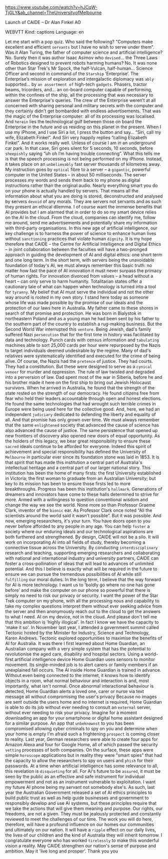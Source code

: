 https://www.youtube.com/watch?v=hJCqW-TjGLY&ab_channel=TheUniversityofMelbourne

Launch of CAIDE – Dr Alan Finkel AO

WEBVTT Kind: captions Language: en 

Let me start with a pop quiz. Who said the following? "Computers make excellent and efficient `servants` but I have no wish to serve under them". Was it Alan Turing, the father of computer science and artificial intelligence? No. Surely then it was author Isaac Asimov who `devised`… the Three Laws of Robotics designed to prevent robots harming humans? No. It was none other than Star Trek's Mr Spock, the half-Vulcan, half-human… Science Officer and second in command of the `Starship` ‘Enterprise’. The Enterprise’s mission of exploration and intergalactic diplomacy was `ably` supported… by `an assortment of` high-tech `gadgets`. Phasers, tractor beams, tricorders, and… an on-board computer capable of performing, within the confines of the ship, all the processing that was necessary to answer the Enterprise's queries. The crew of the Enterprise weren’t at all concerned with sharing personal and military secrets with the computer and they certainly didn't get bombarded with endless advertisements. That was the magic of the Enterprise computer: all of its processing was localised. And `herein` lies the technological gulf between those on board the Enterprise in the future and us residing on this planet in the present. When I use my iPhone, and I use Siri a lot, I press the button and say… “Siri, call my wife, Elizabeth Finkel”. And Siri very happily replies “calling Elizabeth Finkel”. And it works really well. Unless of course I am in an underground car park. In that case, Siri goes silent for 5 seconds, 10 seconds, before `sheepishly` saying “uh oh I’m having trouble connecting”. What this tells me is that the speech processing is not being performed on my iPhone. Instead, it takes place on an `unbelievably` fast server thousands of kilometres away. My instruction goes by `optical` fibre to a server – a `gigantic`, powerful computer in the United States – in about 50 milliseconds. The server processes my words and sends them back to my phone as digital instructions rather than the original audio. Nearly everything smart you do on your phone is actually handled by servers. That means all the information about what you are doing is stored, deconstructed and analysed by servers `devoid` of any morals. They are servers not servants and as such they present an ethical dilemma. I of course want the immense benefits that AI provides but I am alarmed that in order to do so my smart device relies on the AI in the cloud. From the cloud, companies can identify me, follow me around, send me advertisements and potentially share my information with third-party organisations. In this new age of artificial intelligence, our key challenge is to harness the power of science to enhance human lives without `sanctioning` practices that violate human `dignity`. It is my hope therefore that CAIDE – the Centre for Artificial Intelligence and Digital Ethics – in joint collaboration between the faculties will have a two-pronged approach in guiding the development of AI and digital ethics: one short term and one long term. In the short term, with servers being the unavoidable foundation of today's AI, we must always remember this basic truth: no matter how fast the pace of AI innovation it must never surpass the primacy of human rights. For innovation divorced from values – a head without a heart – can only serve to harm humanity. Totalitarian states offer a cautionary tale of what can happen when technology is turned into a tool for `tyranny`. My belief that AI must serve the individual and not the other way around is rooted in my own story. I stand here today as someone whose life was made possible by the promise of our ideals and the protection of our laws here in Australia. My father came to these shores in search of that promise and protection. He was born in Bialystok in northeastern Poland and as a young man he had been sent by his father to the southern part of the country to establish a rug-making business. But the Second World War interrupted this `venture`. Being Jewish, dad's family suffered Nazi `persecution` that for the first time in history was facilitated by data and technology. Punch cards with census information and `tabulating` machines able to sort 25,000 cards per hour were repurposed by the Nazis to target individuals deemed undesirable by the regime. Many of dad's relatives were systematically identified and executed for the crime of being alive. Of course, the Nazis had the `pretence` of justice. They had courts. They had a constitution. But these were designed to serve as a `cynical` `veneer` for murder and oppression. The rule of law twisted and degraded into a perversion of law. Dad spent most of the war in Siberia, before he and his brother made it here on the first ship to bring out Jewish Holocaust survivors. When he arrived in Australia, he found that the strength of the state rested on the strength of our democracy. He found citizens free from fear who held their leaders accountable through open and honest elections. He found the same technologies that had wrought such terrible crimes in Europe were being used here for the collective good. And, here, we had an independent `judiciary` dedicated to defending the liberty and equality of all. And that promise has only grown over time. We must always remember that the same `enlightened` society that advanced the cause of science has also advanced the cause of justice. The same persistence that opened up new frontiers of discovery also opened new doors of equal opportunity. As the holders of this legacy, we bear great responsibility to ensure these `sacred` ideals continue to be afforded for everyone. Indeed this spirit of achievement and special responsibility has defined the University of `Melbourne` in particular ever since its foundation stone was laid in 1853. It is that spirit that has made this institution a central part of Australia's intellectual heritage and a central part of our larger national story. This institution has been the home of many firsts: the first University established in Victoria; the first woman to graduate from an Australian University; but key to its mission has been to ensure those firsts led to more breakthroughs. Progress has been this institution's `hallmark`. Generations of dreamers and innovators have come to these halls determined to strive for more. Armed with a willingness to question conventional wisdom and change the way we see the world. None more so than Professor Graeme Clark, inventor of the `bionic` ear. As Professor Clark once noted “All the scientists around the world said it wasn't possible”. But it was possible. And now, emerging researchers, it's your turn. You have doors open to you never before afforded to any people in any age. You can help `foster` a society where our enduring ideals and our technological aspirations are both furthered and strengthened. By design, CAIDE will not be a silo. It will work on incorporating AI into all fields of study, thereby becoming a connective tissue across the University. By conducting `interdisciplinary` research and teaching, supporting emerging researchers and collaborating with national and international industry and university partners, CAIDE can foster a cross-pollination of ideas that will lead to advances of unlimited potential. And this I believe is exactly what will be required in the future to ensure we can pursue the tremendous possibilities of AI while still `fulfilling` our moral duties. In the long term, I believe that the way forward for AI is more technology. I want us to 'boldly go where no one has gone before' and make the computer on our phone so powerful that there is simply no need to risk our privacy or security. I want the power of the Star Trek computer on my phone, with all the processing nous and capability to take my complex questions interpret them without ever seeking advice from the server and then anonymously reach out to the cloud to get the answers to what I need. AI on my device, not in the cloud. And please don't tell me that this ambition is 'highly illogical'. In fact I know we have the capacity to 'make it so'. In November last year, I attended a government summit called Tectonic hosted by the Minister for Industry, Science and Technology, Karen Andrews. Tectonic explored opportunities to maximise the benefits of AI for Australia. It was there I first learned about Home Guardian, an Australian company with a very simple system that has the potential to revolutionise the aged care, disability and hospital sectors. Using a world-first artificial intelligence device Home Guardian uses sensors to monitor movement. Its single-minded job is to alert carers or family members if an unexplained fall occurs. The AI inside Home Guardian is trained in advance. Without even being connected to the internet, it knows how to identify objects in a room, what normal behaviour and interaction is and, most importantly, what isn't normal. Once abnormal interactional behaviour is detected, Home Guardian alerts a loved one, carer or nurse via text message all without compromising the user's privacy Because no images are sent outside the users home and no internet is required, Home Guardian is able to do its job without ever needing to consult an `external` server, without ever needing to risk your privacy. Imagine for a moment downloading an app for your smartphone or digital home assistant designed for a similar purpose. An app that `unbeknownst` to you has been compromised allowing cyber criminals to spy on you and determine when your home is empty I'm afraid such a frightening `prospect` is coming closer to reality. Last year, German researchers were able to create four apps for Amazon Alexa and four for Google Home, all of which passed the security `vetting` processes of both companies. On the surface, these apps were simple `horoscope` applications but in reality they were "smart spies" that had the capacity to allow the researchers to spy on users and `phish` for their passwords. At a time when artificial intelligence has some relevance to all, this revelation is `disquieting` for all. For AI's future to be `assured`, it must be seen by the public as an effective and safe instrument for individual empowerment and not as an instrument vulnerable to exploitation. I want my future AI phone being my servant not somebody else's. As such, last year the Australian Government released a set of AI ethics principles to build public trust as well as help guide businesses and government to responsibly develop and use AI systems, but these principles require that we take the actions that will give them meaning and purpose. Our rights, our freedoms, are not a given. They must be jealously protected and constantly reviewed to meet the challenges of our time. The work you will do here, therefore, will have a profound influence on our homes our communities and ultimately on our nation. It will have a `ripple` effect on our daily lives, the lives of our children and the kind of Australia they will inherit tomorrow. I congratulate everyone who has worked `tirelessly` to make this wonderful vision a reality. May CAIDE strengthen our nation's sense of purpose and ambition. May it 'live long and prosper'. Thank you you 